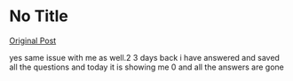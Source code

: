 # No Title

[Original Post](https://discourse.onlinedegree.iitm.ac.in/t/161083/66)

<p>yes same issue with me as well.2 3 days back i have answered and saved all the questions and today it is showing me 0 and all the answers are gone</p>